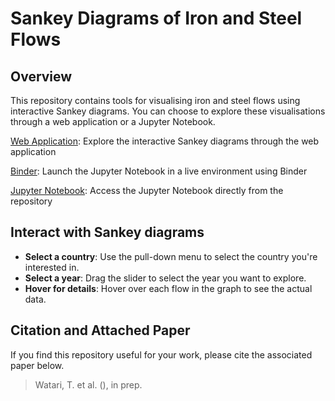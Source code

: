 # Sankey Diagrams of Iron and Steel Flows

## Overview
This repository contains tools for visualising iron and steel flows using interactive Sankey diagrams. You can choose to explore these visualisations through a web application or a Jupyter Notebook.

[Web Application](https://steel-flows-sankey.streamlit.app/): Explore the interactive Sankey diagrams through the web application

[Binder](https://mybinder.org/v2/gh/takumawatari/steel-flows-sankey/main?labpath=Interactive_Sankey_Steel.ipynb): Launch the Jupyter Notebook in a live environment using Binder

[Jupyter Notebook](https://github.com/takumawatari/steel-flows-sankey/blob/main/Interactive_Sankey_Steel.ipynb): Access the Jupyter Notebook directly from the repository


## Interact with Sankey diagrams
- **Select a country**: Use the pull-down menu to select the country you're interested in.
- **Select a year**: Drag the slider to select the year you want to explore.
- **Hover for details**: Hover over each flow in the graph to see the actual data.

## Citation and Attached Paper
If you find this repository useful for your work, please cite the associated paper below.
> Watari, T. et al. (), in prep.